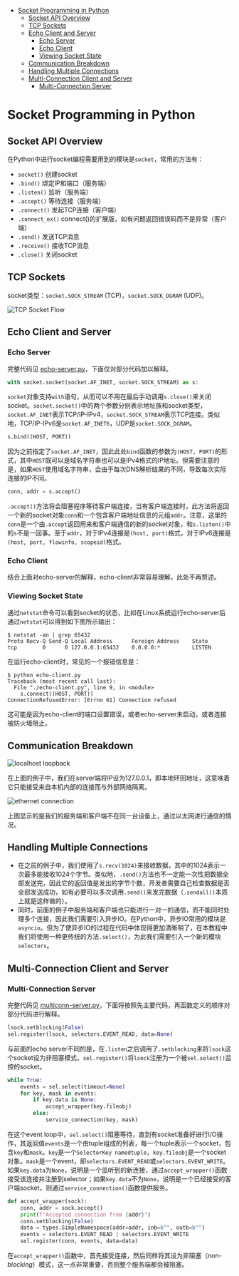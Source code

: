 - [Socket Programming in Python](#socket-programming-in-python)
  - [Socket API Overview](#socket-api-overview)
  - [TCP Sockets](#tcp-sockets)
  - [Echo Client and Server](#echo-client-and-server)
    - [Echo Server](#echo-server)
    - [Echo Client](#echo-client)
    - [Viewing Socket State](#viewing-socket-state)
  - [Communication Breakdown](#communication-breakdown)
  - [Handling Multiple Connections](#handling-multiple-connections)
  - [Multi-Connection Client and Server](#multi-connection-client-and-server)
    - [Multi-Connection Server](#multi-connection-server)

# Socket Programming in Python

## Socket API Overview
在Python中进行socket编程需要用到的模块是`socket`，常用的方法有：
- `socket()` 创建socket
- `.bind()` 绑定IP和端口（服务端）
- `.listen()` 监听（服务端）
- `.accept()` 等待连接（服务端）
- `.connect()` 发起TCP连接（客户端）
- `.connect_ex()` connect()的扩展版，如有问题返回错误码而不是异常（客户端）
- `.send()` 发送TCP消息
- `.receive()` 接收TCP消息
- `.close()` 关闭socket

## TCP Sockets
socket类型：`socket.SOCK_STREAM` (TCP)，`socket.SOCK_DGRAM` (UDP)。

![ TCP Socket Flow ](./imgs/tcp_socket.png)

## Echo Client and Server

### Echo Server
完整代码见 [echo-server.py](scripts/echo-server.py)，下面仅对部分代码加以解释。

```Python
with socket.socket(socket.AF_INET, socket.SOCK_STREAM) as s:
```

`socket`对象支持`with`语句，从而可以不用在最后手动调用`s.close()`来关闭socket。`socket.socket()`中的两个参数分别表示地址族和socket类型，`socket.AF_INET`表示TCP/IP-IPv4，`socket.SOCK_STREAM`表示TCP连接。类似地，TCP/IP-IPv6是`socket.AF_INET6`，UDP是`socket.SOCK_DGRAM`。

```Python
s.bind((HOST, PORT))
```

因为之前指定了`socket.AF_INET`，因此此处`bind`函数的参数为`(HOST, PORT)`的形式，其中`HOST`既可以是域名字符串也可以是IPv4格式的IP地址。但需要注意的是，如果`HOST`使用域名字符串，会由于每次DNS解析结果的不同，导致每次实际连接的IP不同。

```Python
conn, addr = s.accept()
```

`.accept()`方法将会阻塞程序等待客户端连接，当有客户端连接时，此方法将返回一个新的socket对象`conn`和一个包含客户端地址信息的元组`addr`。注意，这里的`conn`是一个由`.accept`返回用来和客户端通信的新的socket对象，和`s.listen()`中的`s`不是一回事。至于`addr`，对于IPv4连接是`(host, port)`格式，对于IPv6连接是`(host, port, flowinfo, scopeid)`格式。

### Echo Client
结合上面对echo-server的解释，echo-client非常容易理解，此处不再赘述。

### Viewing Socket State
通过`netstat`命令可以看到socket的状态，比如在Linux系统运行echo-server后通过`netstat`可以得到如下图所示输出：

```Shell
$ netstat -an | grep 65432
Proto Recv-Q Send-Q Local Address      Foreign Address    State
tcp        0      0 127.0.0.1:65432    0.0.0.0:*          LISTEN
```

在运行echo-client时，常见的一个报错信息是：

```Shell
$ python echo-client.py 
Traceback (most recent call last):
  File "./echo-client.py", line 9, in <module>
    s.connect((HOST, PORT))
ConnectionRefusedError: [Errno 61] Connection refused
```

这可能是因为echo-client的端口设置错误，或者echo-server未启动，或者连接被防火墙阻止。

## Communication Breakdown

![localhost loopback](./imgs/localhost.png)

在上面的例子中，我们在server端将IP设为127.0.0.1，即本地环回地址，这意味着它只能接受来自本机内部的连接而与外部网络隔离。

![ethernet connection](./imgs/ethernet.png)

上图显示的是我们的服务端和客户端不在同一台设备上，通过以太网进行通信的情况。

## Handling Multiple Connections

- 在之前的例子中，我们使用了`s.recv(1024)`来接收数据，其中的1024表示一次最多能接收1024个字节。类似地，`.send()`方法也不一定能一次性把数据全部发送完，因此它的返回值是发出的字节个数，开发者需要自己检查数据是否全部发送成功，如有必要可以多次调用`.send()`来发完数据（`.sendall()`本质上就是这样做的）。
- 同时，前面的例子中服务端和客户端也只能进行一对一的通信，而不能同时处理多个连接，因此我们需要引入异步IO。在Python中，异步IO常用的模块是`asyncio`。但为了使异步IO的过程在代码中体现得更加清晰明了，在本教程中我们将使用一种更传统的方法`.select()`，为此我们需要引入一个新的模块`selectors`。

## Multi-Connection Client and Server

### Multi-Connection Server

完整代码见 [multiconn-server.py](scripts/multiconn-server.py)，下面将按照先主要代码，再函数定义的顺序对部分代码进行解释。

```Python
lsock.setblocking(False)
sel.register(lsock, selectors.EVENT_READ, data=None)
```

与前面的echo server不同的是，在`.listen`之后调用了`.setblocking`来将`lsock`这个socket设为非阻塞模式。`sel.register()`将`lsock`注册为一个被`sel.select()`监控的socket。

```Python
while True:
    events = sel.select(timeout=None)
    for key, mask in events:
        if key.data is None:
            accept_wrapper(key.fileobj)
        else:
            service_connection(key, mask)
```

在这个event loop中，`sel.select()`阻塞等待，直到有socket准备好进行I/O操作，其返回值`events`是一个由tuple组成的列表，每一个tuple表示一个socket，包含`key`和`mask`。`key`是一个`SelectorKey namedtuple`，`key.fileobj`是一个socket对象。`mask`是一个event，即`selectors.EVENT_READ`或`selectors.EVENT_WRITE`。如果`key.data`为`None`，说明是一个监听到的新连接，通过`accept_wrapper()`函数接受该连接并注册到selector；如果`key.data`不为`None`，说明是一个已经接受的客户端socket，则通过`service_connection()`函数提供服务。

```Python
def accept_wrapper(sock):
    conn, addr = sock.accept()
    print(f"Accepted connection from {addr}")
    conn.setblocking(False)
    data = types.SimpleNamespace(addr=addr, inb=b"", outb=b"")
    events = selectors.EVENT_READ | selectors.EVENT_WRITE
    sel.register(conn, events, data=data)
```

在`accept_wrapper()`函数中，首先接受连接，然后同样将其设为非阻塞（*non-blocking*）模式，这一点非常重要，否则整个服务端都会被阻塞。